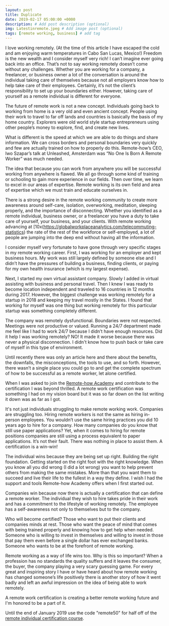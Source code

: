 ```yaml
---
layout: post
title: Duplicate
date: 2019-02-17 05:00:00 +0000
description: # Add post description (optional)
img: Latestinremote.jpeg # Add image post (optional)
tags: [remote working, business] # add tag
---
```


I love working remotely. (At the time of this article I have escaped the cold and am enjoying warm temperatures in Cabo San Lucas, Mexico!) Freedom is the new wealth and I consider myself very rich! I can’t imagine ever going back into an office. That’s not to say working remotely doesn’t come without any challenges. Whether you are working for a company, a freelancer, or business owner a lot of the conversation is around the individual taking care of themselves because not all employers know how to help take care of their employees. Certainly, it’s not the client’s responsibility to set up your boundaries either. However, taking care of yourself as a remote individual is different for everyone.

The future of remote work is not a new concept. Individuals going back to working from home is a very old and even ancient concept. People using their work to travel to far off lands and countries is basically the basis of my home country. Explorers were old world style startup entrepreneurs using other people’s money to explore, find, and create new lives.

What is different is the speed at which we are able to do things and share information. We can cross borders and personal boundaries very quickly and few are actually trained on how to properly do this. Remote-how’s CEO, Iwo Szapar’s talk at Unleashed, Amsterdam was “No One Is Born A Remote Worker” was much needed.

The idea that because you can work from anywhere you will be successful working from anywhere is flawed. We all go through some kind of training or schooling to gain more experience in our fields. Then over time, we learn to excel in our areas of expertise. Remote working is its own field and area of expertise which we must train and educate ourselves in.

There is a strong desire in the remote working community to create more awareness around self-care, isolation, overworking, meditation, sleeping properly, and the importance of disconnecting. Whether you identified as a remote individual, business owner, or a freelancer you have a duty to take care of yourself, your business, and your clients. With remote working advancing at [10x(https://globalworkplaceanalytics.com/telecommuting-statistics) the rate of the rest of the workforce or self-employed, a lot of people are jumping into the deep end without having all the information.

I consider myself very fortunate to have gone through very specific stages in my remote working career. First, I was working for an employer and kept business hours. My work was still largely defined by someone else and I didn’t have the pressures of building a business, finding clients, or paying for my own health insurance (which is my largest expense).

Next, I started my own virtual assistant company. Slowly I added in virtual assisting with business and personal travel. Then I knew I was ready to become location independent and traveled to 16 countries in 12 months during 2017. However, the biggest challenge was working remotely for a startup in 2018 and keeping my travel mostly in the States. I found that working for myself was one thing but working remotely for this particular startup was something completely different.

The company was remotely dysfunctional. Boundaries were not respected. Meetings were not productive or valued. Running a 24/7 department made me feel like I had to work 24/7 because I didn’t have enough resources. Did it help I was working remotely? NO! It made it worse because there was never a physical disconnection. I didn't know how to push back or take care of myself in this type of environment.

Until recently there was only an article here and there about the benefits, the downfalls, the misconceptions, the tools to use, and so forth. However, there wasn’t a single place you could go to and get the complete spectrum of how to be successful as a remote worker, let alone certified.

When I was asked to join the [Remote-how Academy](https://academy.remote-how.com/?utm_source=authors_announce) and contribute to the certification I was beyond thrilled. A remote work certification was something I had on my vision board but it was so far down on the list writing it down was as far as I got.

It's not just individuals struggling to make remote working work. Companies are struggling too. Hiring remote workers is not the same as hiring in-person employees. You wouldn’t use the same hiring practices you did 10 years ago to hire for a company. How many companies do you know that still use paper applications? Yet, when it comes to hiring for remote positions companies are still using a process equivalent to paper applications. It’s not their fault. There was nothing in place to assist them. A certification is a win-win!

The individual wins because they are being set up right. Building the right foundation. Getting started on the right foot with the right knowledge. When you know all you did wrong (I did a lot wrong) you want to help prevent others from making the same mistakes. More than that you want them to succeed and live their life to the fullest in a way they define. I wish I had the support and tools Remote-how Academy offers when I first started out.

Companies win because now there is actually a certification that can define a remote worker. The individual they wish to hire takes pride in their work and has a commitment to the lifestyle of working remotely. The employee has a self-awareness not only to themselves but to the company.

Who will become certified? Those who want to put their clients and companies minds at rest. Those who want the peace of mind that comes with being trained properly and knowing how to get help when needed. Someone who is willing to invest in themselves and willing to invest in those that pay them even before a single dollar has ever exchanged banks. Someone who wants to be at the forefront of remote working.

Remote working as a way of life wins too. Why is this so important? When a profession has no standards the quality suffers and it leaves the consumer, the buyer, the company playing a very scary guessing game. For every great and inspiring story I have or have heard about how remote working has changed someone’s life positively there is another story of how it went badly and left an awful impression on the idea of being able to work remotely.

A remote work certification is creating a better remote working future and I'm honored to be a part of it.

Until the end of January 2019 use the code "remote50" for half off of the [remote individual certification course](https://sso.teachable.com/secure/276487/checkout/818205/certified-remote-individual).
